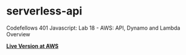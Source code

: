 # serverless-api
Codefellows 401 Javascript: Lab 18 - AWS: API, Dynamo and Lambda Overview

**[Live Version at AWS](https://9t3vr1ugwj.execute-api.us-west-2.amazonaws.com/)**
